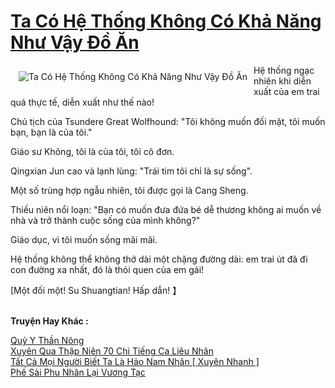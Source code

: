 <a href="https://truyentiki.com/ta-co-he-thong-khong-co-kha-nang-nhu-vay-do-an.31533/" title="Ta Có Hệ Thống Không Có Khả Năng Như Vậy Đồ Ăn"><h1>Ta Có Hệ Thống Không Có Khả Năng Như Vậy Đồ Ăn</h1></a><div style="display:table"><img align="right" style="float: left; padding: 10px;" src="https://truyentiki.com/a/img/str/src/31533.jpg" alt="Ta Có Hệ Thống Không Có Khả Năng Như Vậy Đồ Ăn">Hệ thống ngạc nhiên khi diễn xuất của em trai quá thực tế, diễn xuất như thế nào! <p></p> Chủ tịch của Tsundere Great Wolfhound: "Tôi không muốn đối mặt, tôi muốn bạn, bạn là của tôi." <p></p> Giáo sư Không, tôi là của tôi, tôi cô đơn. <p></p> Qingxian Jun cao và lạnh lùng: "Trái tim tôi chỉ là sự sống". <p></p> Một số trùng hợp ngẫu nhiên, tôi được gọi là Cang Sheng. <p></p> Thiếu niên nổi loạn: "Bạn có muốn đưa đứa bé dễ thương không ai muốn về nhà và trở thành cuộc sống của mình không?" <p></p> Giáo dục, vì tôi muốn sống mãi mãi. <p></p> Hệ thống không thể không thở dài một chặng đường dài: em trai út đã đi con đường xa nhất, đó là thói quen của em gái! <p></p> [Một đối một! Su Shuangtian! Hấp dẫn! 】</div><p><br><b>Truyện Hay Khác :</b></p><a href="https://truyentiki.com/quy-y-than-nong.31532/" alt="Quỷ Y Thần Nông">Quỷ Y Thần Nông</a><br/><a href="https://truyentiki.wordpress.com/2020/06/08/xuyen-qua-thap-nien-70-chi-tieng-ca-lieu-nhan/" alt="Xuyên Qua Thập Niên 70 Chi Tiếng Ca Liêu Nhân">Xuyên Qua Thập Niên 70 Chi Tiếng Ca Liêu Nhân</a><br/><a href="https://github.com/nownovels/topcv/tree/master/truyenhay/31761/README.md" alt="Tất Cả Mọi Người Biết Ta Là Hảo Nam Nhân [ Xuyên Nhanh ]">Tất Cả Mọi Người Biết Ta Là Hảo Nam Nhân [ Xuyên Nhanh ]</a><br/><a href="https://truyencv2020.blogspot.com/2020/06/phe-sai-phu-nhan-lai-vuong-tac.html" alt="Phế Sài Phu Nhân Lại Vương Tạc">Phế Sài Phu Nhân Lại Vương Tạc</a><br/>